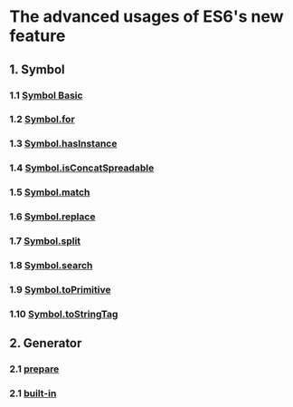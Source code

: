 # The advanced usages of ES6's new feature
## 1. Symbol
### 1.1 [Symbol Basic](./Symbol/basic-usage.js)
### 1.2 [Symbol.for](./Symbol/basic-using.js)
### 1.3 [Symbol.hasInstance](./Symbol/symbol-hasinstance.js)
### 1.4 [Symbol.isConcatSpreadable](./Symbol/symbol-isConcatSpreadable.js)
### 1.5 [Symbol.match](./Symbol/symbol-match-replace-search-split.js)
### 1.6 [Symbol.replace](./Symbol/symbol-match-replace-search-split.js)
### 1.7 [Symbol.split](./Symbol/symbol-match-replace-search-split.js)
### 1.8 [Symbol.search](./Symbol/symbol-match-replace-search-split.js)
### 1.9 [Symbol.toPrimitive](./Symbol/symbol-toPrimitive.js)
### 1.10 [Symbol.toStringTag](./Symbol/symbol-toStringTag.js)

## 2. Generator
### 2.1 [prepare](./Generator/prepare.js)
### 2.1 [built-in](./Generator/built-in-iterator-api.js)
